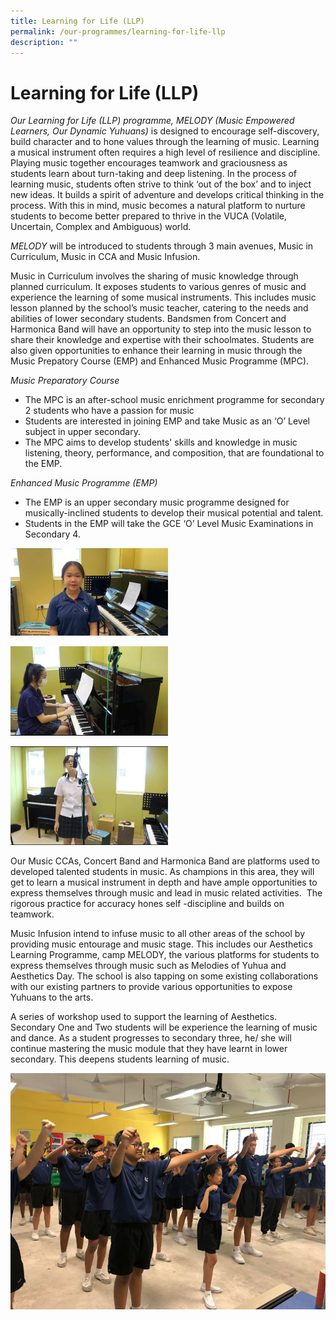 ```yaml
---
title: Learning for Life (LLP)
permalink: /our-programmes/learning-for-life-llp
description: ""
---
```

# **Learning for Life (LLP)**

_Our Learning for Life (LLP) programme, MELODY (Music Empowered Learners, Our Dynamic Yuhuans)_ is designed to encourage self-discovery, build character and to hone values through the learning of music. Learning a musical instrument often requires a high level of resilience and discipline. Playing music together encourages teamwork and graciousness as students learn about turn-taking and deep listening. In the process of learning music, students often strive to think ‘out of the box’ and to inject new ideas. It builds a spirit of adventure and develops critical thinking in the process. With this in mind, music becomes a natural platform to nurture students to become better prepared to thrive in the VUCA (Volatile, Uncertain, Complex and Ambiguous) world. 

_MELODY_ will be introduced to students through 3 main avenues, Music in Curriculum, Music in CCA and Music Infusion.

Music in Curriculum involves the sharing of music knowledge through planned curriculum. It exposes students to various genres of music and experience the learning of some musical instruments. This includes music lesson planned by the school’s music teacher, catering to the needs and abilities of lower secondary students. Bandsmen from Concert and Harmonica Band will have an opportunity to step into the music lesson to share their knowledge and expertise with their schoolmates. Students are also given opportunities to enhance their learning in music through the Music Prepatory Course (EMP) and Enhanced Music Programme (MPC).

_Music Preparatory Course_ 

*   The MPC is an after-school music enrichment programme for secondary 2 students who have a passion for music 
*   Students are interested in joining EMP and take Music as an ‘O’ Level subject in upper secondary. 
*   The MPC aims to develop students' skills and knowledge in music listening, theory, performance, and composition, that are foundational to the EMP.

_Enhanced Music Programme (EMP)_ 

*   The EMP is an upper secondary music programme designed for musically-inclined students to develop their musical potential and talent.
*   Students in the EMP will take the GCE ‘O’ Level Music Examinations in Secondary 4.

<img src="/images/LLP%201.jpg" 
     style="width:50%">

<img src="/images/LLP%202.jpg" 
     style="width:50%">

<img src="/images/LLP%203.jpg" 
     style="width:50%">

Our Music CCAs, Concert Band and Harmonica Band are platforms used to developed talented students in music. As champions in this area, they will get to learn a musical instrument in depth and have ample opportunities to express themselves through music and lead in music related activities.  The rigorous practice for accuracy hones self -discipline and builds on teamwork.   

Music Infusion intend to infuse music to all other areas of the school by providing music entourage and music stage. This includes our Aesthetics Learning Programme, camp MELODY, the various platforms for students to express themselves through music such as Melodies of Yuhua and Aesthetics Day. The school is also tapping on some existing collaborations with our existing partners to provide various opportunities to expose Yuhuans to the arts. 

A series of workshop used to support the learning of Aesthetics.  Secondary One and Two students will be experience the learning of music and dance. As a student progresses to secondary three, he/ she will continue mastering the music module that they have learnt in lower secondary. This deepens students learning of music. 


![](/images/LLP%204.png)